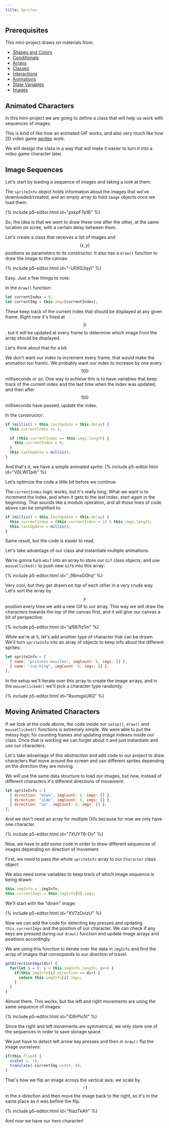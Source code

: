 ```yaml
---
title: Sprites
---
```

## Prerequisites

This mini-project draws on materials from:

- [Shapes and Colors](../../p5/drawing/)
- [Conditionals](../../p5/conditionals/)
- [Arrays](../../p5/arrays/)
- [Classes](../../p5/classes/)
- [Interactions](../../creative-coding/interactions/)
- [Animations](../../creative-coding/animations/)
- [State Variables](../../creative-coding/state/)
- [Images](../../creative-coding/images/)

## Animated Characters
In this mini-project we are going to define a class that will help us work with sequences of images.

This is kind of like how an animated GIF works, and also very much like how 2D video game [sprites](https://en.wikipedia.org/wiki/Sprite_(computer_graphics)) work.

We will design the class in a way that will make it easier to turn it into a video game character later.

## Image Sequences
Let's start by loading a sequence of images and taking a look at them.

The `spriteInfo` object holds information about the images that we've downloaded/created, and an empty array to hold `Image` objects once we load them:

{% include p5-editor.html id="pxkpF7p1B" %}

So, the idea is that we want to draw these one after the other, at the same location on scree, with a certain delay between them.

Let's create a class that receives a list of images and $$(x, y)$$ positions as parameters to its constructor. It also has a `draw()` function to draw the image to the canvas:

{% include p5-editor.html id="-URXG3qyl" %}

Easy. Just a few things to note:

In the `draw()` function:
```js
let currentIndex = 0;
let currentImg = this.imgs[currentIndex];
```

These keep track of the current index that should be displayed at any given frame. Right now it's fixed at $$0$$, but it will be updated at every frame to determine which image from the array should be displayed.

Let's think about that for a bit.

We don't want our index to increment every frame, that would make the animation too frantic. We probably want our index to increase by one every $$100$$ milliseconds or so. One way to achieve this is to have variables that keep track of the current index and the last time when the index was updated, and then after $$100$$ milliseconds have passed, update the index.

In the constructor:
```js
if (millis() > this.lastUpdate + this.delay) {
  this.currentIndex += 1;

  if (this.currentIndex >= this.imgs.length) {
    this.currentIndex = 0;
  }
  this.lastUpdate = millis();
}
```

And that's it, we have a simple animated sprite:
{% include p5-editor.html id="V0LWITpih" %}

Let's optimize the code a little bit before we continue.

The `currentIndex` logic works, but it's really long. What we want is to increment the index, and when it gets to the last index, start again in the beginning. That sounds like a modulo operation, and all those lines of code above can be simplified to:
```js
if (millis() > this.lastUpdate + this.delay) {
  this.currentIndex = (this.currentIndex + 1) % this.imgs.length;
  this.lastUpdate = millis();
}
```

Same result, but the code is easier to read.

Let's take advantage of our class and instantiate multiple animations.

We're gonna turn `mGif` into an array to store our `Gif` class objects, and use `mouseClicked()` to push new `Gif`s into this array:

{% include p5-editor.html id="_98mxD0hq" %}

Very cool, but they get drawn on top of each other in a very crude way. Let's sort the array by $$y$$ position every time we add a new Gif to our array. This way we will draw the characters towards the top of the canvas first, and it will give our canvas a bit of perspective:

{% include p5-editor.html id="ql967lz1m" %}

While we're at it, let's add another type of character that can be drawn. We'll turn `spriteInfo` into an array of objects to keep info about the different sprites:
```js
let spriteInfo = [
  { name: "princess-muscles", imgCount: 6, imgs: [] },
  { name: "ice-king", imgCount: 6, imgs: [] },
];
```

In the setup we'll iterate over this array to create the image arrays, and in the `mouseClicked()` we'll pick a character type randomly:

{% include p5-editor.html id="RsomgsURQ" %}

## Moving Animated Characters
If we look at the code above, the code inside our `setup()`, `draw()` and `mouseClicked()` functions is extremely simple. We were able to put the messy logic for counting frames and updating image indexes inside our class. Once that is working we can forget about it and just instantiate and use our characters.

Let's take advantage of this *abstraction* and add code to our project to draw characters that move around the screen and use different sprites depending on the direction they are moving.

We will use the same data structure to load our images, but now, instead of different characters it's different directions of movement:
```js
let spriteInfo = [
  { direction: "down", imgCount: 6, imgs: [] },
  { direction: "side", imgCount: 6, imgs: [] },
  { direction: "up", imgCount: 6, imgs: [] },
];
```

And we don't need an array for multiple Gifs because for now we only have one character.

{% include p5-editor.html id="7XUYT6-Do" %}

Now, we have to add some code in order to draw different sequences of images depending on direction of movement.

First, we need to pass the whole `spriteInfo` array to our `Character` class object.

We also need some variables to keep track of which image sequence is being drawn:
```js
this.imgInfo = _imgInfo;
this.currentImgs = this.imgInfo[0].imgs;
```

We'll start with the "down" image:

{% include p5-editor.html id="XV7zOvlzU" %}

Now we can add the code for detecting key presses and updating `this.currentImgs` and the position of our character. We can check if any keys are pressed during our `draw()` function and update image arrays and positions accordingly.

We are using this function to iterate over the data in  `imgInfo` and find the array of images that corresponds to our direction of travel:
```js
getDirectionImgs(dir) {
  for(let i = 0; i < this.imgInfo.length; i++) {
    if(this.imgInfo[i].direction == dir) {
      return this.imgInfo[i].imgs;
    }
  }
}
```

Almost there. This works, but the left and right movements are using the same sequence of images:

{% include p5-editor.html id="iD9rPic5I" %}

Since the right and left movements are symmetrical, we only store one of the sequences in order to save storage space.

We just have to detect left arrow key presses and then in `draw()` flip the image ourselves:
```js
if(this.flipX) {
  scale(-1, 1);
  translate(-currentImg.width, 0);
}
```

That's how we flip an image across the vertical axis: we scale by $$-1$$ in the x-direction and then move the image back to the right, so it's in the same place as it was before the flip.

{% include p5-editor.html id="fliazTkAh" %}

And now we have our hero character!
